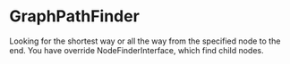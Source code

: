 # GraphPathFinder

Looking for the shortest way or all the way from the specified node to the end. You have override NodeFinderInterface, which find child nodes.
